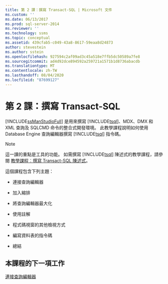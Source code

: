 ```yaml
---
title: 第 2 課：撰寫 Transact-SQL | Microsoft 文件
ms.custom: ''
ms.date: 06/13/2017
ms.prod: sql-server-2014
ms.reviewer: ''
ms.technology: ssms
ms.topic: conceptual
ms.assetid: 439cfab5-c049-43a8-8617-59eaa8d24873
author: stevestein
ms.author: sstein
ms.openlocfilehash: 927594c2af09ad3c45a518e7ffb5dc50589a7fe8
ms.sourcegitcommit: ad4d92dce894592a259721a1571b1d8736abacdb
ms.translationtype: MT
ms.contentlocale: zh-TW
ms.lasthandoff: 08/04/2020
ms.locfileid: "87699127"
---
```

# <a name="lesson-2-writing-transact-sql"></a>第 2 課：撰寫 Transact-SQL
  [!INCLUDE[ssManStudioFull](../../includes/ssmanstudiofull-md.md)] 是用來撰寫 [!INCLUDE[tsql](../../includes/tsql-md.md)]、MDX、DMX 和 XML 查詢及 SQLCMD 命令的整合式開發環境。 此教學課程說明如何使用 Database Engine 查詢編輯器撰寫 [!INCLUDE[tsql](../../includes/tsql-md.md)] 指令碼。  
  
> [!NOTE]  
>  這一課的重點是工具的功能。 如需撰寫 [!INCLUDE[tsql](../../includes/tsql-md.md)] 陳述式的教學課程，請參閱 [教學課程︰撰寫 Transact-SQL 陳述式](../../t-sql/tutorial-writing-transact-sql-statements.md)。  
  
 這個課程包含下列主題：  
  
-   連接查詢編輯器  
  
-   加入縮排  
  
-   將查詢編輯器最大化  
  
-   使用註解  
  
-   程式碼視窗的其他檢視方式  
  
-   編寫資料表的指令碼  
  
-   總結  
  
## <a name="next-task-in-lesson"></a>本課程的下一項工作  
 [連接查詢編輯器](lesson-2-1-connecting-with-query-editor.md)  
  
  
